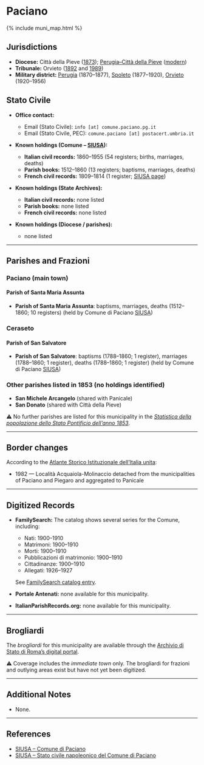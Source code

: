 # Paciano

{% include muni_map.html %}

## Jurisdictions

* **Diocese:** Città della Pieve ([1873](https://www.google.it/books/edition/Il_libro_de_comuni_del_Regno_d_Italia_co/WF9mfeJJcDEC?gbpv=1)); [Perugia–Città della Pieve](../dio/perugia.md) ([modern](https://www.chiesacattolica.it/annuario-cei/ricerca-parrocchie/))
* **Tribunale:** Orvieto ([1892](https://www.google.it/books/edition/Bollettino_ufficiale_del_Ministero_di_gr/kRXd4t5fK-0C?hl=en&gbpv=1&pg=PA457&printsec=frontcover) and [1989](https://www.google.it/books/edition/Gazzetta_ufficiale_della_Repubblica_ital/-Z6nogg-qMQC?hl=en&gbpv=1&pg=RA8-PA38&printsec=frontcover))
* **Military district:** [Perugia](../mil/perugia.md) (1870–1877), [Spoleto](../mil/spoleto.md) (1877–1920), [Orvieto](../mil/spoleto.md) (1920–1956)

## Stato Civile

* **Office contact:**

  * Email (Stato Civile): `info [at] comune.paciano.pg.it`
  * Email (Stato Civile, PEC): `comune.paciano [at] postacert.umbria.it`

* **Known holdings (Comune – [SIUSA](https://siusa-archivi.cultura.gov.it/cgi-bin/siusa/pagina.pl?TipoPag=comparc&Chiave=257209)):**

  * **Italian civil records:** 1860–1955 (54 registers; births, marriages, deaths)
  * **Parish books:** 1512–1860 (13 registers; baptisms, marriages, deaths)
  * **French civil records:** 1809–1814 (1 register; [SIUSA page](https://siusa-archivi.cultura.gov.it/cgi-bin/siusa/pagina.pl?TipoPag=comparc&Chiave=285925))

* **Known holdings (State Archives):**

  * **Italian civil records:** none listed
  * **Parish books:** none listed
  * **French civil records:** none listed

* **Known holdings (Diocese / parishes):**

  * none listed

---

## Parishes and Frazioni

### Paciano (main town)

#### Parish of Santa Maria Assunta

* **Parish of Santa Maria Assunta**: baptisms, marriages, deaths (1512–1860; 10 registers) (held by Comune di Paciano [SIUSA](https://siusa-archivi.cultura.gov.it/cgi-bin/siusa/pagina.pl?TipoPag=comparc&Chiave=257209))

### Ceraseto

#### Parish of San Salvatore

* **Parish of San Salvatore**: baptisms (1788–1860; 1 register), marriages (1788–1860; 1 register), deaths (1788–1860; 1 register) (held by Comune di Paciano [SIUSA](https://siusa-archivi.cultura.gov.it/cgi-bin/siusa/pagina.pl?TipoPag=comparc&Chiave=257209))

### Other parishes listed in 1853 (no holdings identified)

* **San Michele Arcangelo** (shared with Panicale)
* **San Donato** (shared with Città della Pieve)

⚠️ No further parishes are listed for this municipality in the *[Statistica della popolazione dello Stato Pontificio dell’anno 1853](https://www.google.it/books/edition/Statistics_della_popolazione_dello_Stato/v6dCAQAAMAAJ)*.

---

## Border changes

According to the [Atlante Storico Istituzionale dell’Italia unita](http://dati.san.beniculturali.it/asi/local/detail.html?UA05106):

* 1982 — Località Acquaiola-Molinaccio detached from the municipalities of Paciano and Piegaro and aggregated to Panicale

---

## Digitized Records

* **FamilySearch:** The catalog shows several series for the Comune, including:

  * Nati: 1900–1910
  * Matrimoni: 1900–1910
  * Morti: 1900–1910
  * Pubblicazioni di matrimonio: 1900–1910
  * Cittadinanze: 1900–1910
  * Allegati: 1926–1927

  See [FamilySearch catalog entry](https://www.familysearch.org/en/search/catalog/1124394).

* **Portale Antenati:** none available for this municipality.

* **ItalianParishRecords.org:** none available for this municipality.

---

## Brogliardi

The *brogliardi* for this municipality are available through the [Archivio di Stato di Roma’s digital portal](https://imagoarchiviodistatoroma.cultura.gov.it/Gregoriano/s_brogliardi.php?Provincia=Perugia&Denominazione=Pacciano%20nuovo).

⚠️ Coverage includes the *immediate town* only. The brogliardi for frazioni and outlying areas exist but have not yet been digitized.

---

## Additional Notes

* None.

---

## References

* [SIUSA – Comune di Paciano](https://siusa-archivi.cultura.gov.it/cgi-bin/siusa/pagina.pl?TipoPag=comparc&Chiave=257209)
* [SIUSA – Stato civile napoleonico del Comune di Paciano](https://siusa-archivi.cultura.gov.it/cgi-bin/siusa/pagina.pl?TipoPag=comparc&Chiave=285925)
